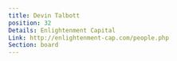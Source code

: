 ```yaml
---
title: Devin Talbott
position: 32
Details: Enlightenment Capital
Link: http://enlightenment-cap.com/people.php
Section: board
---
```


